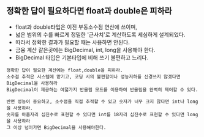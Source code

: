 ## 정확한 답이 필요하다면 float과 double은 피하라
  - float과 double타입은 이진 부동소수점 연산에 쓰이며, 
  - 넓은 범위의 수를 빠르게 정밀한 '근사치'로 계산하도록 세심하게 설계되었다.
  - 따라서 정확한 결과가 필요할 때는 사용하면 안된다.
  - 금융 계산 같은곳에는 BigDecimal, int, long을 사용해야 한다.
  - BigDecimal 타입은 기본타입에 비해 쓰기 불편하고 느리다.

```
정확한 답이 필요한 계산에는 float,double을 피하라.
소수점 추적은 시스템에 맡기고, 코딩 시의 불편함이나 성능저하를 신경쓰지 않겠다면 BigDecimal을 사용하라
BigDecimal이 제공하는 여덟가지 반올림 모드를 이용하여 반올림을 완벽히 제어할 수 있다.

반면 성능이 중요하고, 소수점을 직접 추적할 수 있고 숫자가 너무 크지 않다면 int나 long을 사용하라.
숫자를 아홉자리 십진수로 표현할 수 있다면 int를 18자리 십진수로 표현할 수 있다면 long을 사용하라
그 이상 넘어가면 BigDecimal을 사용해야한다.
```
